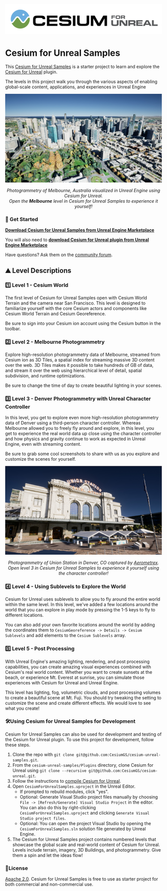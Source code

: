 [![Cesium for Unreal Logo](Images/Cesium-for-Unreal-Logo-WhiteBGH.jpg)](https://cesium.com/unreal-marketplace?utm_source=cesium-unreal&utm_medium=github&utm_campaign=unreal)

# Cesium for Unreal Samples

This [Cesium for Unreal Samples](https://cesium.com/unreal-samples-marketplace?utm_source=cesium-unreal-samples&utm_medium=github&utm_campaign=unreal) is a starter project to learn and explore the [Cesium for Unreal](https://cesium.com/unreal-marketplace?utm_source=cesium-unreal&utm_medium=github&utm_campaign=unreal) plugin.

The levels in this project walk you through the various aspects of enabling global-scale content, applications, and experiences in Unreal Engine

![Photogrammetry of Melbourne, Australia visualized in Unreal Engine using Cesium for Unreal.](Images/melbourne.jpg)
*<p align="center">Photogrammetry of Melbourne, Australia visualized in Unreal Engine using Cesium for Unreal.<br>Open the <b>Melbourne</b> level in Cesium for Unreal Samples to experience it yourself!</p>*

### :rocket: Get Started

**[Download Cesium for Unreal Samples from Unreal Engine Marketplace](https://cesium.com/unreal-samples-marketplace?utm_source=cesium-unreal-samples&utm_medium=github&utm_campaign=unreal)**

You will also need to **[download Cesium for Unreal plugin from Unreal Engine Marketplace](https://cesium.com/unreal-marketplace?utm_source=cesium-unreal&utm_medium=github&utm_campaign=unreal)**

Have questions? Ask them on the [community forum](https://community.cesium.com).

## :mountain: Level Descriptions

### :one: Level 1 - Cesium World

The first level of Cesium for Unreal Samples open with Cesium World Terrain and the camera near San Francisco. This level is designed to familiarize yourself with the core Cesium actors and components like Cesium World Terrain and Cesium Georeference.

Be sure to sign into your Cesium ion account using the Cesium button in the toolbar.

### :two: Level 2 - Melbourne Photogrammetry

Explore high-resolution photogrammetry data of Melbourne, streamed from Cesium ion as 3D Tiles, a spatial index for streaming massive 3D content over the web. 3D Tiles makes it possible to take hundreds of GB of data, and stream it over the web using hierarchical level of detail, spatial subdivision, and runtime optimizations.

Be sure to change the time of day to create beautiful lighting in your scenes.

### :three: Level 3 - Denver Photogrammetry with Unreal Character Controller

In this level, you get to explore even more high-resolution photogrammetry data of Denver using a third-person character controller. Whereas Melbourne allowed you to freely fly around and explore, in this level, you get to experience the real world data up close using the character controller and how physics and gravity continue to work as expected in Unreal Engine, even with streaming content.

Be sure to grab some cool screenshots to share with us as you explore and customize the scenes for yourself.

![Photogrammetry of Union Station in Denver, CO captured by [Aerometrex](https://aerometrex.com.au/) visualized in Unreal Engine using Cesium for Unreal.](Images/aerometrex-denver.jpg)
*<p align="center">Photogrammetry of Union Station in Denver, CO captured by [Aerometrex](https://aerometrex.com.au/).<br>Open level 3 in Cesium for Unreal Samples to experience it yourself using the character controller!</p>*

### :four: Level 4 - Using Sublevels to Explore the World

Cesium for Unreal uses sublevels to allow you to fly around the entire world within the same level. In this level, we've added a few locations around the world that you can explore in play mode by pressing the 1-5 keys to fly to different locations.

You can also add your own favorite locations around the world by adding the coordinates them to `CesiumGeoreference -> Details -> Cesium Sublevels` and add elements to the `Cesium Sublevels` array.

### :five: Level 5 - Post Processing

With Unreal Engine's amazing lighting, rendering, and post processing capabilities, you can create amazing visual experiences combined with Cesium's real world content. Whether you want to create sunsets at the beach, or experience Mt. Everest at sunrise, you can simulate those experiences with Cesium for Unreal and Unreal Engine.

This level has lighting, fog, volumetric clouds, and post processing volumes to create a beautiful scene at Mt. Fuji. You should try tweaking the setting to customize the scene and create different effects. We would love to see what you create!

### :hammer_and_wrench:Using Cesium for Unreal Samples for Development

Cesium for Unreal Samples can also be used for development and testing of the Cesium for Unreal plugin. To use this project for development, follow these steps.

1. Clone the repo with `git clone git@github.com:CesiumGS/cesium-unreal-samples.git`.
2. From the `cesium-unreal-samples/Plugins` directory, clone Cesium for Unreal using `git clone --recursive git@github.com:CesiumGS/cesium-unreal.git`.
3. Follow the instructions to [compile Cesium for Unreal](https://github.com/CesiumGS/cesium-unreal#computer-developing-with-unreal-engine).
4. Open `CesiumForUnrealSamples.uproject` in the Unreal Editor.
    * If prompted to rebuild modules, click "yes".
    * Optional: Generate Visual Studio project files manually by choosing `File -> [Refresh/Generate] Visual Studio Project` in the editor. You can also do this by right-clicking `CesiumForUnrealSamples.uproject` and clicking `Generate Visual Studio project files`.
    * Optional: You can open the project Visual Studio by opening the `CesiumForUnrealSamples.sln` solution file generated by Unreal Engine.
5. The Cesium for Unreal Samples project contains numbered levels that showcase the global scale and real-world content of Cesium for Unreal. Levels include terrain, imagery, 3D Buildings, and photogrammetry. Give them a spin and let the ideas flow!

### :green_book:License

[Apache 2.0](http://www.apache.org/licenses/LICENSE-2.0.html). Cesium for Unreal Samples is free to use as starter project for both commercial and non-commercial use.

